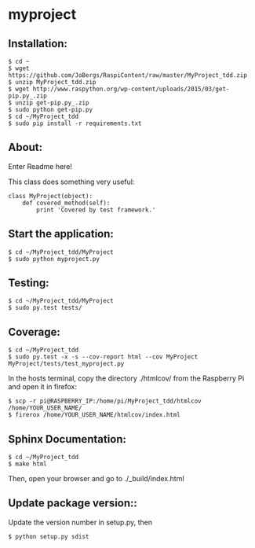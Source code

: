 myproject
===========

Installation:
--------
    $ cd ~
    $ wget https://github.com/JoBergs/RaspiContent/raw/master/MyProject_tdd.zip
    $ unzip MyProject_tdd.zip
    $ wget http://www.raspython.org/wp-content/uploads/2015/03/get-pip.py_.zip
    $ unzip get-pip.py_.zip
    $ sudo python get-pip.py
    $ cd ~/MyProject_tdd
    $ sudo pip install -r requirements.txt

About:
--------

Enter Readme here!

This class does something very useful:

    class MyProject(object):
        def covered_method(self):
            print 'Covered by test framework.'

Start the application:
--------

    $ cd ~/MyProject_tdd/MyProject
    $ sudo python myproject.py

Testing:
--------
    $ cd ~/MyProject_tdd/MyProject
    $ sudo py.test tests/

Coverage:
--------

    $ cd ~/MyProject_tdd
    $ sudo py.test -x -s --cov-report html --cov MyProject MyProject/tests/test_myproject.py

In the hosts terminal, copy the directory ./htmlcov/ from the Raspberry Pi and open it in firefox:

    $ scp -r pi@RASPBERRY_IP:/home/pi/MyProject_tdd/htmlcov /home/YOUR_USER_NAME/
    $ firerox /home/YOUR_USER_NAME/htmlcov/index.html

Sphinx Documentation:
-------------------

    $ cd ~/MyProject_tdd
    $ make html

Then, open your browser and go to ./_build/index.html

Update package version::
-------------

Update the version number in setup.py, then

    $ python setup.py sdist
